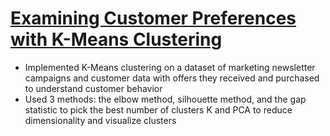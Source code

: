 # [Examining Customer Preferences with K-Means Clustering](https://github.com/HarshaMalireddy/Data-Science-Portfolio/blob/main/Springboard%20Projects/Unsupervised%20Learning%20Projects/Examining%20Customer%20Preferences%20with%20K-Means%20Clustering/Examining%20Customer%20Preferences%20with%20K-Means%20Clustering.ipynb)
- Implemented K-Means clustering on a dataset of marketing newsletter campaigns and customer data with offers they received and purchased to understand customer behavior
- Used 3 methods: the elbow method, silhouette method, and the gap statistic to pick the best number of clusters K and PCA to reduce dimensionality and visualize clusters
